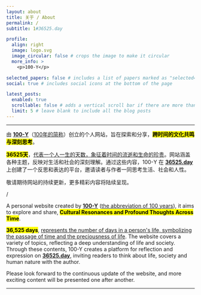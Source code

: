 ```yaml
---
layout: about
title: 关于 / About
permalink: /
subtitle: 1#36525.day

profile:
  align: right
  image: logo.svg
  image_circular: false # crops the image to make it circular
  more_info: >
    <p>100-Y</p>

selected_papers: false # includes a list of papers marked as "selected={true}"
social: true # includes social icons at the bottom of the page

latest_posts:
  enabled: true
  scrollable: false # adds a vertical scroll bar if there are more than 3 new posts items
  limit: 5 # leave blank to include all the blog posts
---
```


---

由 **<a href='https://36525.day/'>100-Y</a>**（<u>100年的简称</u>）创立的个人网站，旨在探索和分享，**<mark>跨时间的文化共鸣与深刻思考</mark>**。

**<mark>36525天</mark>**，<u>代表一个人一生的天数，象征着时间的流逝和生命的珍贵</u>。网站涵盖各种主题，反映对生活和社会的深刻理解。通过这些内容，100-Y 在 **<a href='https://36525.day/'>36525.day</a>** 上创建了一个反思和表达的平台，邀请读者与作者一同思考生活、社会和人性。

敬请期待网站的持续更新，更多精彩内容将陆续呈现。

/

A personal website created by **<a href='https://36525.day/'>100-Y</a>** (<u>the abbreviation of 100 years</u>), it aims to explore and share, **<mark>Cultural Resonances and Profound Thoughts Across Time</mark>**.

**<mark>36,525 days</mark>**, <u>represents the number of days in a person's life, symbolizing the passage of time and the preciousness of life</u>. The website covers a variety of topics, reflecting a deep understanding of life and society. Through these contents, 100-Y creates a platform for reflection and expression on **<a href='https://36525.day/'>36525.day</a>**, inviting readers to think about life, society and human nature with the author.

Please look forward to the continuous update of the website, and more exciting content will be presented one after another.

---

